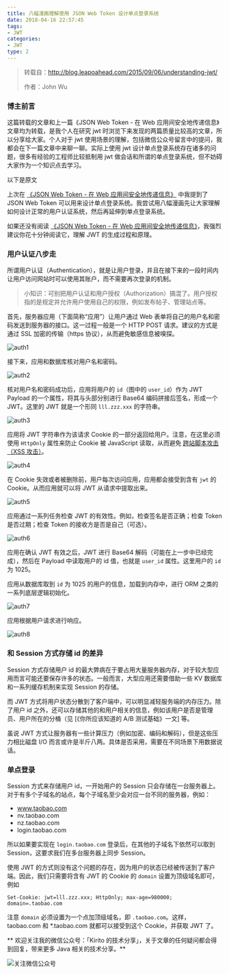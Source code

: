 ```yaml
---
title: 八幅漫画理解使用 JSON Web Token 设计单点登录系统
date: 2018-04-16 22:57:45
tags:
- JWT
categories:
- JWT
type: 2
---
```


> 转载自：http://blog.leapoahead.com/2015/09/06/understanding-jwt/
>
> 作者：John Wu

### 博主前言

这篇转载的文章和上一篇《JSON Web Token - 在 Web 应用间安全地传递信息》文章均为转载，是我个人在研究 jwt 时浏览下来发现的两篇质量比较高的文章，所以分享给大家。个人对于 jwt 使用场景的理解，包括微信公众号留言中的提问，我都会在下一篇文章中来聊一聊。实际上使用 jwt 设计单点登录系统存在诸多的问题，很多有经验的工程师比较抵制用 jwt 做会话和所谓的单点登录系统，但不妨碍大家作为一个知识点去学习。
<!-- more -->
以下是原文

上次在 [《JSON Web Token - 在 Web 应用间安全地传递信息》](https://www.cnkirito.moe/jwt-learn/) 中我提到了 JSON Web Token 可以用来设计单点登录系统。我尝试用八幅漫画先让大家理解如何设计正常的用户认证系统，然后再延伸到单点登录系统。

如果还没有阅读 [《JSON Web Token - 在 Web 应用间安全地传递信息》](https://www.cnkirito.moe/jwt-learn/)，我强烈建议你花十分钟阅读它，理解 JWT 的生成过程和原理。

### 用户认证八步走

所谓用户认证（Authentication），就是让用户登录，并且在接下来的一段时间内让用户访问网站时可以使用其账户，而不需要再次登录的机制。

> 小知识：可别把用户认证和用户授权（Authorization）搞混了。用户授权指的是规定并允许用户使用自己的权限，例如发布帖子、管理站点等。

首先，服务器应用（下面简称“应用”）让用户通过 Web 表单将自己的用户名和密码发送到服务器的接口。这一过程一般是一个 HTTP POST 请求。建议的方式是通过 SSL 加密的传输（https 协议），从而避免敏感信息被嗅探。

![auth1](http://kirito.iocoder.cn/jwtauth1.png)

接下来，应用和数据库核对用户名和密码。

![auth2](http://kirito.iocoder.cn/jwtauth2.png)

核对用户名和密码成功后，应用将用户的 `id`（图中的 `user_id`）作为 JWT Payload 的一个属性，将其与头部分别进行 Base64 编码拼接后签名，形成一个 JWT。这里的 JWT 就是一个形同 `lll.zzz.xxx` 的字符串。

![auth3](http://kirito.iocoder.cn/jwtauth3.png)

应用将 JWT 字符串作为该请求 Cookie 的一部分返回给用户。注意，在这里必须使用 `HttpOnly` 属性来防止 Cookie 被 JavaScript 读取，从而避免 [跨站脚本攻击（XSS 攻击）](http://www.cnblogs.com/bangerlee/archive/2013/04/06/3002142.html)。

![auth4](http://kirito.iocoder.cn/jwtauth4.png)

在 Cookie 失效或者被删除前，用户每次访问应用，应用都会接受到含有 `jwt` 的 Cookie。从而应用就可以将 JWT 从请求中提取出来。

![auth5](http://kirito.iocoder.cn/jwtauth5.png)

应用通过一系列任务检查 JWT 的有效性。例如，检查签名是否正确；检查 Token 是否过期；检查 Token 的接收方是否是自己（可选）。

![auth6](http://kirito.iocoder.cn/jwtauth6.png)

应用在确认 JWT 有效之后，JWT 进行 Base64 解码（可能在上一步中已经完成），然后在 Payload 中读取用户的 id 值，也就是 `user_id` 属性。这里用户的 `id` 为 1025。

应用从数据库取到 `id` 为 1025 的用户的信息，加载到内存中，进行 ORM 之类的一系列底层逻辑初始化。

![auth7](http://kirito.iocoder.cn/jwtauth7.png)

应用根据用户请求进行响应。

![auth8](http://kirito.iocoder.cn/jwtauth8.png)

### 和 Session 方式存储 id 的差异

Session 方式存储用户 id 的最大弊病在于要占用大量服务器内存，对于较大型应用而言可能还要保存许多的状态。一般而言，大型应用还需要借助一些 KV 数据库和一系列缓存机制来实现 Session 的存储。

而 JWT 方式将用户状态分散到了客户端中，可以明显减轻服务端的内存压力。除了用户 id 之外，还可以存储其他的和用户相关的信息，例如该用户是否是管理员、用户所在的分桶（见 [《你所应该知道的 A/B 测试基础》一文] 等。

虽说 JWT 方式让服务器有一些计算压力（例如加密、编码和解码），但是这些压力相比磁盘 I/O 而言或许是半斤八两。具体是否采用，需要在不同场景下用数据说话。

### 单点登录

Session 方式来存储用户 id，一开始用户的 Session 只会存储在一台服务器上。对于有多个子域名的站点，每个子域名至少会对应一台不同的服务器，例如：

- www.taobao.com
- nv.taobao.com
- nz.taobao.com
- login.taobao.com

所以如果要实现在 `login.taobao.com` 登录后，在其他的子域名下依然可以取到 Session，这要求我们在多台服务器上同步 Session。

使用 JWT 的方式则没有这个问题的存在，因为用户的状态已经被传送到了客户端。因此，我们只需要将含有 JWT 的 Cookie 的 `domain` 设置为顶级域名即可，例如

```
Set-Cookie: jwt=lll.zzz.xxx; HttpOnly; max-age=980000; domain=.taobao.com
```

注意 `domain` 必须设置为一个点加顶级域名，即 `.taobao.com`。这样，taobao.com 和 *.taobao.com 就都可以接受到这个 Cookie，并获取 JWT 了。

** 欢迎关注我的微信公众号：「Kirito 的技术分享」，关于文章的任何疑问都会得到回复，带来更多 Java 相关的技术分享。**

![关注微信公众号](http://kirito.iocoder.cn/qrcode_for_gh_c06057be7960_258%20%281%29.jpg)
